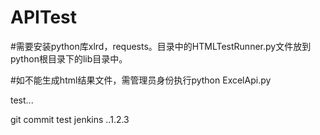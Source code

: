 # APITest

#需要安装python库xlrd，requests。目录中的HTMLTestRunner.py文件放到python根目录下的lib目录中。

#如不能生成html结果文件，需管理员身份执行python ExcelApi.py

test...

git commit test jenkins ..1.2.3
